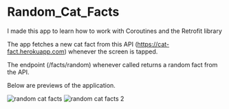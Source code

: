 # Random_Cat_Facts
I made this app to learn how to work with Coroutines and the Retrofit library

The app fetches a new cat fact from this API (https://cat-fact.herokuapp.com) whenever the screen is tapped.

The endpoint (/facts/random) whenever called returns a random fact from the API.

Below are previews of the application.


![random cat facts](https://user-images.githubusercontent.com/71103838/145653561-f819cbcf-2a48-4e23-b8c7-065882ae21d1.png)
![random cat facts 2](https://user-images.githubusercontent.com/71103838/145653574-8b3b3cf7-acec-4ef1-aacb-adf14677dd31.png)
